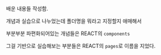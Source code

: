 배운 내용들 작성함.

개념과 실습으로 나누었는데 폴더명을 뭐라고 지정할지 애매해서

부분부분 파편화되어있는 개념들은 REACT의 `components`

그걸 기반으로 실습해보는 부분들은 REACT의 `pages`로 이름을 지었다.